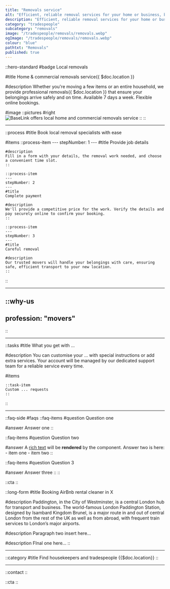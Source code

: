 ```yaml
---
title: "Removals service"
alt: "Efficient, reliable removal services for your home or business, big or small"
description: "Efficient, reliable removal services for your home or business, big or small"
category: "tradespeople"
subcategory: "removals"
image: "/tradespeople/removals/removals.webp"
ogImage: "/tradespeople/removals/removals.webp"
colour: "blue"
pathtxt: "Removals"
published: true
---
```


::hero-standard
#badge
Local removals

#title
Home & commercial removals service{{ $doc.location }}

#description
Whether you're moving a few items or an entire household, we provide professional removals{{ $doc.location }} that ensure your belongings arrive safely and on time. Available 7 days a week. Flexible online bookings.

#image
    ::pictures
    #right
    ![BaseLink offers local home and commercial removals service](/tradespeople/removals/removals.webp)
    ::
::

---

::process
#title
Book local removal specialists with ease

#items
    ::process-item
    ---
    stepNumber: 1
    ---
    #title
    Provide job details

    #description
    Fill in a form with your details, the removal work needed, and choose a convenient time slot.
    ::
    
    ::process-item
    ---
    stepNumber: 2
    ---
    #title
    Complete payment

    #description
    We'll provide a competitive price for the work. Verify the details and pay securely online to confirm your booking.
    ::

    ::process-item
    ---
    stepNumber: 3
    ---
    #title
    Careful removal

    #description
    Our trusted movers will handle your belongings with care, ensuring safe, efficient transport to your new location.
    ::
::

---

::why-us
---
profession: "movers"
---
::

---

::tasks
#title
What you get with ...

#description
You can customise your ... with special instructions or add extra services. Your account will be managed by our dedicated support team for a reliable service every time.

#items

    ::task-item
    Custom ... requests
    ::
::

---

::faq-side
#faqs
  ::faq-items
  #question
  Question one

  #answer
  Answer one
  ::

  ::faq-items
  #question
  Question two

  #answer
  A [rich text](/services/commercial-cleaning) will be **rendered** by the component.
  Answer two is here:
    - item one
    - item two
  ::

  ::faq-items
  #question
  Question 3

  #answer
  Answer three
  ::
::

::cta
::

::long-form
#title
Booking AirBnb rental cleaner in X

#description
Paddington, in the City of Westminster, is a central London hub for transport and business. The world-famous London Paddington Station, designed by Isambard Kingdom Brunel, is a major route in and out of central London from the rest of the UK as well as from abroad, with frequent train services to London’s major airports.

#description
Paragraph two insert here...

#description
FInal one here...
::

---

::category
#title
Find housekeepers and tradespeople {{$doc.location}}
::

---

::contact
::

::cta
::